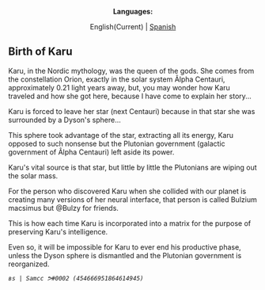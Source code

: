 <p style="text-align: center;"><b>Languages:</b></p>
<p style="text-align: center;">English(Current) | <a href="https://bulzykrown.github.io/karu-es/history.html"> Spanish</a></p>

## Birth of Karu

Karu, in the Nordic mythology, was the queen of the gods. She comes from the constellation Orion, exactly in the solar system Âlpha Centauri, approximately 0.21 light years away, but, you may wonder how Karu traveled and how she got here, because I have come to explain her story...

Karu is forced to leave her star (next Centauri) because in that star she was surrounded by a Dyson's sphere...


This sphere took advantage of the star, extracting all its energy, Karu opposed to such nonsense but the Plutonian government (galactic government of Âlpha Centauri) left aside its power. 

Karu's vital source is that star, but little by little the Plutonians are wiping out the solar mass. 

For the person who discovered Karu when she collided with our planet is creating many versions of her neural interface, that person is called Bulzium macsimus but @Bulzy for friends. 

This is how each time Karu is incorporated into a matrix for the purpose of preserving Karu's intelligence. 

Even so, it will be impossible for Karu to ever end his productive phase, unless the Dyson sphere is dismantled and the Plutonian government is reorganized.

_`вѕ | Samcc ᕗ#0002 (454666951864614945)`_
